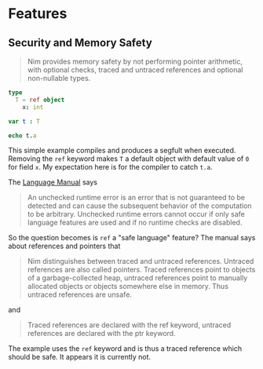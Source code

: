 # Features

## Security and Memory Safety

> Nim provides memory safety by not performing pointer arithmetic, with optional checks, traced and untraced references and optional non-nullable types.

```nim
type
  T = ref object
    x: int

var t : T

echo t.a
```

This simple example compiles and produces a segfult when executed. Removing the `ref` keyword makes `T` a default object with default value of `0` for field `x`. My expectation here is for the compiler to catch `t.a`.

The [Language Manual](https://nim-lang.org/docs/manual.html) says

> An unchecked runtime error is an error that is not guaranteed to be detected and can cause the subsequent behavior of the computation to be arbitrary. Unchecked runtime errors cannot occur if only safe language features are used and if no runtime checks are disabled.

So the question becomes is `ref` a "safe language" feature? The manual says about references and pointers that

> Nim distinguishes between traced and untraced references. Untraced references are also called pointers. Traced references point to objects of a garbage-collected heap, untraced references point to manually allocated objects or objects somewhere else in memory. Thus untraced references are unsafe.

and

> Traced references are declared with the ref keyword, untraced references are declared with the ptr keyword. 

The example uses the `ref` keyword and is thus a traced reference which should be safe. It appears it is currently not.
